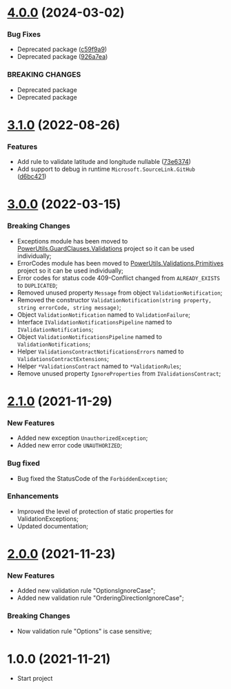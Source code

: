 # [4.0.0](https://github.com/TechNobre/PowerUtils.Validations/compare/v3.1.0...v4.0.0) (2024-03-02)


### Bug Fixes

* Deprecated package ([c59f9a9](https://github.com/TechNobre/PowerUtils.Validations/commit/c59f9a98058f53789f6341e853f387a99fd1877b))
* Deprecated package ([926a7ea](https://github.com/TechNobre/PowerUtils.Validations/commit/926a7ea31352330b948a9d2953fe3ea6a8fda0c5))


### BREAKING CHANGES

* Deprecated package
* Deprecated package

# [3.1.0](https://github.com/TechNobre/PowerUtils.Validations/compare/v3.0.0...v3.1.0) (2022-08-26)


### Features

* Add rule to validate latitude and longitude nullable ([73e6374](https://github.com/TechNobre/PowerUtils.Validations/commit/73e63749f1ed29a2d1c327743fe966b956a95af4))
* Add support to debug in runtime `Microsoft.SourceLink.GitHub` ([d6bc421](https://github.com/TechNobre/PowerUtils.Validations/commit/d6bc421e9199e0771d0b5d4c8840af18aad78ce0))

# [3.0.0](https://github.com/TechNobre/PowerUtils.Validations/compare/v2.1.0...v3.0.0) (2022-03-15)


### Breaking Changes
- Exceptions module has been moved to [PowerUtils.GuardClauses.Validations](https://github.com/TechNobre/PowerUtils.GuardClauses.Validations) project so it can be used individually;
- ErrorCodes module has been moved to [PowerUtils.Validations.Primitives](https://github.com/TechNobre/PowerUtils.Validations.Primitives) project so it can be used individually;
- Error codes for status code 409-Conflict changed from `ALREADY_EXISTS` to `DUPLICATED`;
- Removed unused property `Message` from object `ValidationNotification`;
- Removed the constructor `ValidationNotification(string property, string errorCode, string message)`;
- Object `ValidationNotification` named to `ValidationFailure`;
- Interface `IValidationNotificationsPipeline` named to `IValidationNotifications`;
- Object `ValidationNotificationsPipeline` named to `ValidationNotifications`;
- Helper `ValidationsContractNotificationsErrors` named to `ValidationsContractExtensions`;
- Helper `*ValidationsContract` named to `*ValidationRules`;
- Remove unused property `IgnoreProperties` from `IValidationsContract`;




# [2.1.0](https://github.com/TechNobre/PowerUtils.Validations/compare/v2.0.0...v2.1.0) (2021-11-29)


### New Features
- Added new exception `UnauthorizedException`;
- Added new error code `UNAUTHORIZED`;


### Bug fixed
- Bug fixed the StatusCode of the `ForbiddenException`;


### Enhancements
- Improved the level of protection of static properties for ValidationExceptions;
- Updated documentation;




# [2.0.0](https://github.com/TechNobre/PowerUtils.Validations/compare/v1.0.0...v2.0.0) (2021-11-23)


### New Features
- Added new validation rule "OptionsIgnoreCase";
- Added new validation rule "OrderingDirectionIgnoreCase";


### Breaking Changes
- Now validation rule "Options" is case sensitive;




# 1.0.0 (2021-11-21)

- Start project

